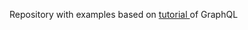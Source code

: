 Repository with examples based on <a href="https://www.youtube.com/playlist?list=PL4cUxeGkcC9iK6Qhn-QLcXCXPQUov1U7f">
tutorial
</a> of GraphQL
